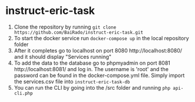 # instruct-eric-task

1. Clone the repository by running `git clone https://github.com/BaiRado/instruct-eric-task.git`
2. To start the docker service run `docker-compose up` in the local repository folder
3. After it completes go to localhost on port 8080 http://localhost:8080/ and it should display "Services running"
4. To add the data to the database go to phpmyadmin on port 8081 http://localhost:8081/ and log in. The username is 'root' and the password can be found in the docker-compose.yml file. Simply import the services.csv file into `instruct-eric-task-db`
5. You can run the CLI by going into the /src folder and running `php api-cli.php`
